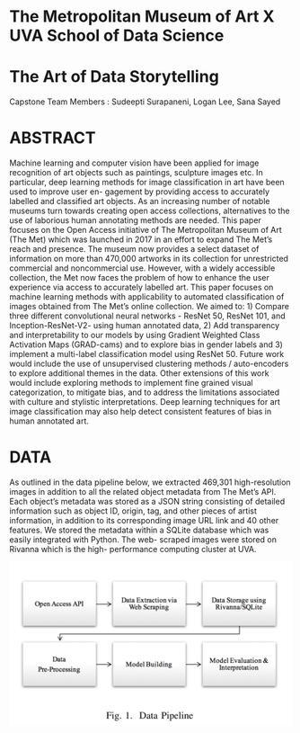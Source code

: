 # The Metropolitan Museum of Art X UVA School of Data Science
# The Art of Data Storytelling 
Capstone Team Members : Sudeepti Surapaneni, Logan Lee, Sana Sayed

# ABSTRACT
Machine learning and computer vision have been applied for image recognition of art objects such as paintings, sculpture images etc. In particular, deep learning methods for image classification in art have been used to improve user en- gagement by providing access to accurately labelled and classified art objects. As an increasing number of notable museums turn towards creating open access collections, alternatives to the use of laborious human annotating methods are needed. This paper focuses on the Open Access initiative of The Metropolitan Museum of Art (The Met) which was launched in 2017 in an effort to expand The Met’s reach and presence. The museum now provides a select dataset of information on more than 470,000 artworks in its collection for unrestricted commercial and noncommercial use. However, with a widely accessible collection, the Met now faces the problem of how to enhance the user experience via access to accurately labelled art. This paper focuses on machine learning methods with applicability to automated classification of images obtained from The Met’s online collection. We aimed to: 1) Compare three different convolutional neural networks - ResNet 50, ResNet 101, and Inception-ResNet-V2- using human annotated data, 2) Add transparency and interpretability to our models by using Gradient Weighted Class Activation Maps (GRAD-cams) and to explore bias in gender labels and 3) implement a multi-label classification model using ResNet 50. Future work would include the use of unsupervised clustering methods / auto-encoders to explore additional themes in the data. Other extensions of this work would include exploring methods to implement fine grained visual categorization, to mitigate bias, and to address the limitations associated with culture and stylistic interpretations. Deep learning techniques for art image classification may also help detect consistent features of bias in human annotated art.

# DATA 
As outlined in the data pipeline below, we extracted 469,301 high-resolution images in addition to all the related object metadata from The Met’s API. Each object’s metadata was stored as a JSON string consisting of detailed information such as object ID, origin, tag, and other pieces of artist information, in addition to its corresponding image URL link and 40 other features. We stored the metadata within a SQLite database which was easily integrated with Python. The web- scraped images were stored on Rivanna which is the high- performance computing cluster at UVA. 

![Test Image 1](pipe.png)
